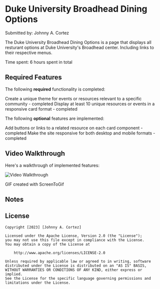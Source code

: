 # Duke University Broadhead Dining Options

Submitted by: Johnny A. Cortez

The Duke University Broadhead Dining Options is a page that displays all resturant options at Duke University's Broadhead center. Including links to their respective menus.

Time spent: 6 hours spent in total

## Required Features

The following **required** functionality is completed:

Create a unique theme for events or resources relevant to a specific community - completed
Display at least 10 unique resources or events in a responsive card format - completed

The following **optional** features are implemented:

Add buttons or links to a related resource on each card component - completed
Make the site responsive for both desktop and mobile formats - completed

## Video Walkthrough

Here's a walkthrough of implemented features:

<img src='[https://github.com/JohnnyCortez/web102_prework/blob/53795bb902c74ee37ad63a4bb48730378e793139/Animation.gif](https://github.com/JohnnyCortez/Duke-Dining-Options/blob/main/Animation.gif)' title='Video Walkthrough' width='' alt='Video Walkthrough' />

GIF created with ScreenToGif

## Notes

## License

    Copyright [2023] [Johnny A. Cortez]

    Licensed under the Apache License, Version 2.0 (the "License");
    you may not use this file except in compliance with the License.
    You may obtain a copy of the License at

        http://www.apache.org/licenses/LICENSE-2.0

    Unless required by applicable law or agreed to in writing, software
    distributed under the License is distributed on an "AS IS" BASIS,
    WITHOUT WARRANTIES OR CONDITIONS OF ANY KIND, either express or implied.
    See the License for the specific language governing permissions and
    limitations under the License.

